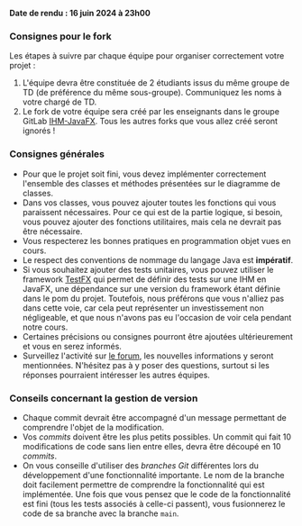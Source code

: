 **Date de rendu : 16 juin 2024 à 23h00**

### Consignes pour le fork
Les étapes à suivre par chaque équipe pour organiser correctement votre projet :

1. L'équipe devra être constituée de 2 étudiants issus du même groupe de TD (de préférence du même sous-groupe). Communiquez les noms à votre chargé de TD.
1. Le fork de votre équipe sera créé par les enseignants dans le groupe GitLab [IHM-JavaFX](https://gitlabinfo.iutmontp.univ-montp2.fr/ihm). Tous les autres forks que vous allez créé seront ignorés !

### Consignes générales
* Pour que le projet soit fini, vous devez implémenter correctement l'ensemble des classes et méthodes présentées sur le diagramme de classes.
* Dans vos classes, vous pouvez ajouter toutes les fonctions qui vous paraissent nécessaires. Pour ce qui est de la partie logique, si besoin, vous pouvez ajouter des fonctions utilitaires, mais cela ne devrait pas être nécessaire.
* Vous respecterez les bonnes pratiques en programmation objet vues en cours.
* Le respect des conventions de nommage du langage Java est **impératif**.
* Si vous souhaitez ajouter des tests unitaires, vous pouvez utiliser le framework [TestFX](https://github.com/TestFX/TestFX) qui permet de définir des tests sur une IHM en JavaFX, une dépendance sur une version du framework étant définie dans le pom du projet. Toutefois, nous préférons que vous n'alliez pas dans cette voie, car cela peut représenter un investissement non négligeable, et que nous n'avons pas eu l'occasion de voir cela pendant notre cours.
* Certaines précisions ou consignes pourront être ajoutées ultérieurement et vous en serez informés.
* Surveillez l'activité sur [le forum](https://piazza.com/class/lfmbartihpv60i), les nouvelles informations y seront mentionnées. N'hésitez pas à y poser des questions, surtout si les réponses pourraient intéresser les autres équipes.

### Conseils concernant la gestion de version
* Chaque commit devrait être accompagné d'un message permettant de comprendre l'objet de la modification.
* Vos _commits_ doivent être les plus petits possibles. Un commit qui fait 10 modifications de code sans lien entre elles, devra être découpé en 10 _commits_.
* On vous conseille d'utiliser des _branches Git_ différentes lors du développement d'une fonctionnalité importante. Le nom de la branche doit facilement permettre de comprendre la fonctionnalité qui est implémentée. Une fois que vous pensez que le code de la fonctionnalité est fini (tous les tests associés à celle-ci passent), vous fusionnerez le code de sa branche avec la branche `main`.
